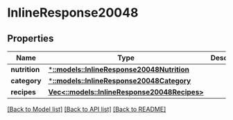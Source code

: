 # InlineResponse20048

## Properties

Name | Type | Description | Notes
------------ | ------------- | ------------- | -------------
**nutrition** | [***::models::InlineResponse20048Nutrition**](inline_response_200_48_nutrition.md) |  | 
**category** | [***::models::InlineResponse20048Category**](inline_response_200_48_category.md) |  | 
**recipes** | [**Vec<::models::InlineResponse20048Recipes>**](inline_response_200_48_recipes.md) |  | 

[[Back to Model list]](../README.md#documentation-for-models) [[Back to API list]](../README.md#documentation-for-api-endpoints) [[Back to README]](../README.md)



